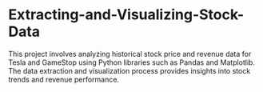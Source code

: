 # Extracting-and-Visualizing-Stock-Data
This project involves analyzing historical stock price and revenue data for Tesla and GameStop using Python libraries such as Pandas and Matplotlib. The data extraction and visualization process provides insights into stock trends and revenue performance.
